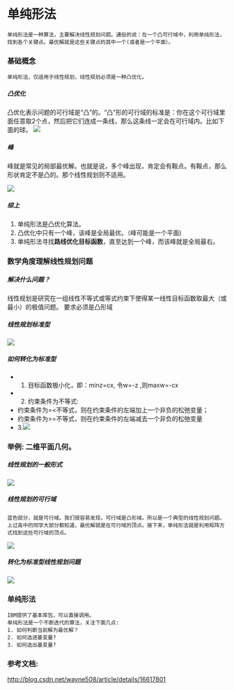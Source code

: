 # 单纯形法
```
单纯形法是一种算法，主要解决线性规划问题。通俗的说：在一个凸可行域中，利用单纯形法，找到各个关键点。最优解就是这些关键点的其中一个(或者是一个平面）。
```
### 基础概念
```
单纯形法，仅适用于线性规划，线性规划必须是一种凸优化。
```
##### 凸优化
凸优化表示问题的可行域是“凸”的。“凸”形的可行域的标准是：你在这个可行域里面任意取2个点，然后把它们连成一条线，那么这条线一定会在可行域内。比如下面的球。
![](https://pic4.zhimg.com/3121ab3881139a8fde91f0ded97c3a4b_b.jpg)

##### 峰
峰就是常见的局部最优解。也就是说，多个峰出现，肯定会有鞍点。有鞍点，那么形状肯定不是凸的。那个线性规划则不适用。

![](https://pic2.zhimg.com/5ac19b42be35fa31af829aad3d401f81_b.jpg)

##### 综上
1. 单纯形法是凸优化算法。
2. 凸优化中只有一个峰，该峰是全局最优。（峰可能是一个平面)
3. 单纯形法寻找**路线优化目标函数**，直至达到一个峰，而该峰就是全局最右。

### 数学角度理解线性规划问题
##### 解决什么问题？
线性规划是研究在一组线性不等式或等式约束下使得某一线性目标函数取最大（或最小）的极值问题。
要求必须是凸形域

##### 线性规划标准型
![](https://github.com/thinkingfioa/Notes/blob/master/Algorithm/pictures/simplex-1.png)

##### 如何转化为标准型
- 1. 目标函数极小化，即：minz=cx, 令w=-z ,则maxw=-cx
- 2. 约束条件为不等式:
 - 约束条件为=<不等式，则在约束条件的左端加上一个非负的松弛变量；
 - 约束条件为>=不等式，则在约束条件的左端减去一个非负的松弛变量
- 3.![](https://github.com/thinkingfioa/Notes/blob/master/Algorithm/pictures/simplex-2.png)

### 举例: 二维平面几何。
##### 线性规划的一般形式
![](https://github.com/thinkingfioa/Notes/blob/master/Algorithm/pictures/Simplex3.png)
##### 线性规划的可行域
```
蓝色部分，就是可行域。我们很容易发现，可行域是凸形域。所以是一个典型的线性规划问题。
上过高中的同学大部分都知道，最优解就是在可行域的顶点。接下来，单纯形法就是利用矩阵方式找到这些可行域的顶点。
```
![](https://github.com/thinkingfioa/Notes/blob/master/Algorithm/pictures/Simplex4.png)
##### 转化为标准型线性规划问题
![](https://github.com/thinkingfioa/Notes/blob/master/Algorithm/pictures/Simplex5.png)

### 单纯形法
```
IBM提供了基本库包，可以直接调用。
单纯形法是一个不断迭代的算法，关注下面几点:
1. 如何判断当前解为最优解？
2. 如何选进基变量?
3. 如何选出基变量?
```

### 参考文档:
http://blog.csdn.net/wayne508/article/details/16617801